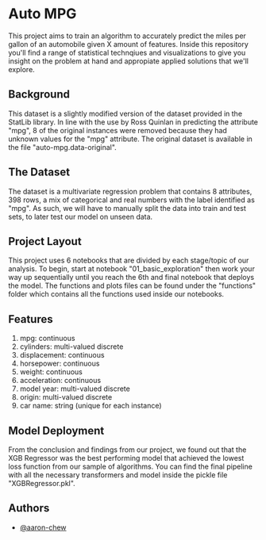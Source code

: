 
# Auto MPG

This project aims to train an algorithm to accurately predict the miles per gallon of an automobile given X amount of features. Inside this repository you'll find a range of statistical technqiues and visualizations to give you insight on the problem at hand and appropiate applied solutions that we'll explore.

## Background
This dataset is a slightly modified version of the dataset provided in
the StatLib library. In line with the use by Ross Quinlan in
predicting the attribute "mpg", 8 of the original instances were removed
because they had unknown values for the "mpg" attribute. The original
dataset is available in the file "auto-mpg.data-original".

## The Dataset
The dataset is a multivariate regression problem that contains 8 attributes, 398 rows, a mix of categorical and real numbers with the label identified as "mpg". As such, we will have to manually split the data into train and test sets, to later test our model on unseen data.

## Project Layout
This project uses 6 notebooks that are divided by each stage/topic of our analysis. To begin, start at notebook "01_basic_exploration" then work your way up sequentially until you reach the 6th and final notebook that deploys the model. The functions and plots files can be found under the "functions" folder which contains all the functions used inside our notebooks.

## Features
1. mpg: continuous
2. cylinders: multi-valued discrete
3. displacement: continuous
4. horsepower: continuous
5. weight: continuous
6. acceleration: continuous
7. model year: multi-valued discrete
8. origin: multi-valued discrete
9. car name: string (unique for each instance)

## Model Deployment
From the conclusion and findings from our project, we found out that the XGB Regressor was the best performing model that achieved the lowest loss function from our sample of algorithms. You can find the final pipeline with all the necessary transformers and model inside the pickle file "XGBRegressor.pkl".


## Authors

- [@aaron-chew](https://github.com/aaron-chew)

